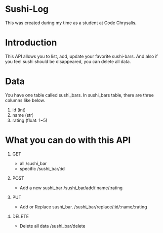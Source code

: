 # Sushi-Log

This was created during my time as a student at Code Chrysalis.

# Introduction

This API allows you to list, add, update your favorite sushi-bars. And also if you feel sushi should be disappeared, you can delete all data.

# Data

You have one table called sushi_bars.
In sushi_bars table, there are three columns like below.

1. id (int)
2. name (str)
3. rating (float: 1~5)

# What you can do with this API

1. GET

   - all
     /sushi_bar
   - specific
     /sushi_bar/:id

2. POST

   - Add a new sushi_bar
     /sushi_bar/add/:name/:rating

3) PUT

   - Add or Replace sushi_bar.
     /sushi_bar/replace/:id/:name/:rating

4) DELETE
   - Delete all data
     /sushi_bar/delete
